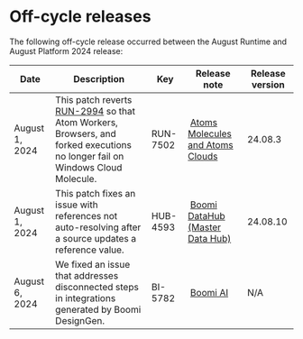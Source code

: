 # Off-cycle releases 

<head>
  <meta name="guidename" content="Release Notes"/>
  <meta name="context" content="GUID-eac10fa1-1100-4bd0-8320-14e2a53d5f9e"/>
</head>


The following off-cycle release occurred between the August Runtime and August Platform 2024 release:

|Date|Description|Key|Release note|Release version|
|----|-----------|---|------------|-----|
| August 1, 2024 | This patch reverts [RUN-2994](https://help.boomi.com/docs/Atomsphere/Release%20Notes/Aug2024/Aug2024_Atoms_Molecules) so that Atom Workers, Browsers, and forked executions no longer fail on Windows Cloud Molecule.| RUN-7502 | [Atoms Molecules and Atoms Clouds](https://help.boomi.com/docs/Atomsphere/Release%20Notes/Aug2024/Aug2024_Atoms_Molecules)| 24.08.3  |
| August 1, 2024 | This patch fixes an issue with references not auto-resolving after a source updates a reference value.| HUB-4593 | [Boomi DataHub (Master Data Hub)](Aug2024_Hub.md)| 24.08.10  |
| August 6, 2024 | We fixed an issue that addresses disconnected steps in integrations generated by Boomi DesignGen.| BI-5782 | [Boomi AI](Aug2024_Boomi_AI.md)| N/A  |


